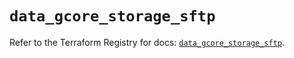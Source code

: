 # `data_gcore_storage_sftp`

Refer to the Terraform Registry for docs: [`data_gcore_storage_sftp`](https://registry.terraform.io/providers/g-core/gcorelabs/0.3.63/docs/data-sources/gcore_storage_sftp).

